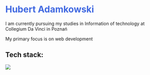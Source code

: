 
<h1 style="color: royalblue"><strong>Hubert Adamkowski</strong></h1>
<p>I am currently pursuing my studies in Information of technology at Collegium Da Vinci in Poznań</p>
<p>My primary focus is on web development</p>
<div>
<h2>Tech stack:</h2>
<p align="left">
  <a href="https://skillicons.dev">
    <img src="https://skillicons.dev/icons?i=html,css,scss,javascript,react,typescript,jest,vite" />
  </a>
</p>
</div>
